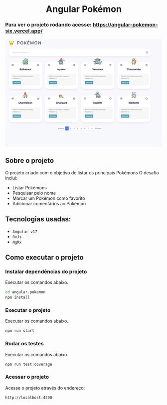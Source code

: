 <h1 align="center">
  Angular Pokémon
</h1>

### Para ver o projeto rodando acesse: https://angular-pokemon-six.vercel.app/

<img src="src/assets/preview.png" />

## Sobre o projeto

O projeto criado com o objetivo de listar os principais Pokémons
O desafio inclui:

- Listar Pokémons
- Pesquisar pelo nome
- Marcar um Pokémon como favorito
- Adicionar comentários ao Pokémon


## Tecnologias usadas:

- `Angular v17`
- `RxJs`
- `NgRx`

## Como executar o projeto

### Instalar dependências do projeto
Executar os comandos abaixo.

```sh
cd angular.pokemon
npm install
```

### Executar o projeto
Executar os comandos abaixo.

```sh
npm run start
```

### Rodar os testes
Executar os comandos abaixo.

```sh
npm run test:coverage
```

### Acessar o projeto
Acesse o projeto através do endereço:
```sh
http://localhost:4200
```
